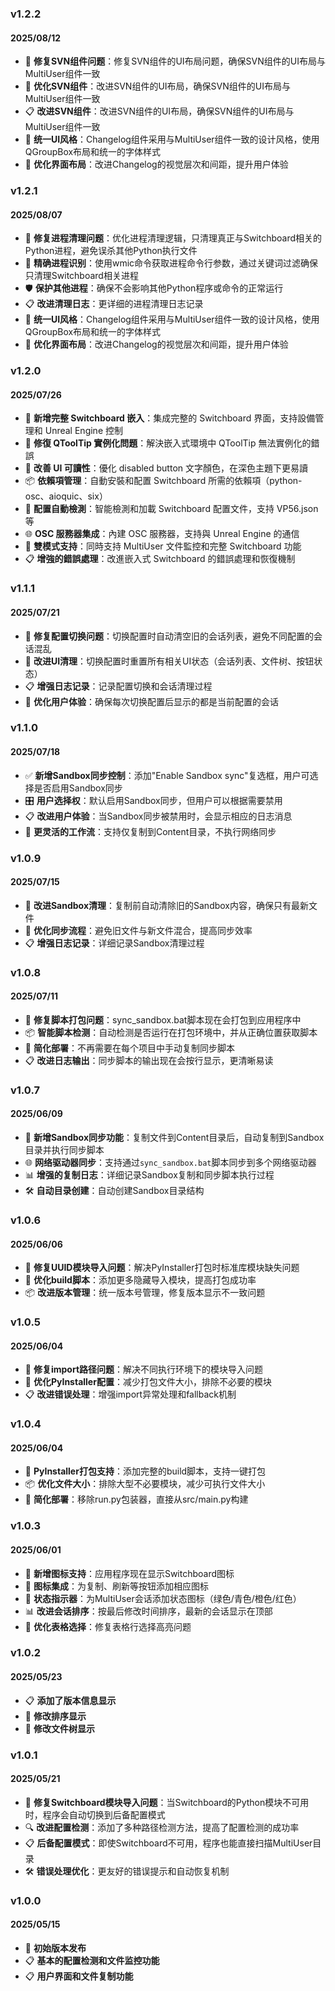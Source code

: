 ### v1.2.2
#### 2025/08/12
- 🔧 **修复SVN组件问题**：修复SVN组件的UI布局问题，确保SVN组件的UI布局与MultiUser组件一致
- 🎯 **优化SVN组件**：改进SVN组件的UI布局，确保SVN组件的UI布局与MultiUser组件一致
- 📋 **改进SVN组件**：改进SVN组件的UI布局，确保SVN组件的UI布局与MultiUser组件一致
- 🎨 **统一UI风格**：Changelog组件采用与MultiUser组件一致的设计风格，使用QGroupBox布局和统一的字体样式
- 📱 **优化界面布局**：改进Changelog的视觉层次和间距，提升用户体验

### v1.2.1
#### 2025/08/07
- 🔧 **修复进程清理问题**：优化进程清理逻辑，只清理真正与Switchboard相关的Python进程，避免误杀其他Python执行文件
- 🎯 **精确进程识别**：使用wmic命令获取进程命令行参数，通过关键词过滤确保只清理Switchboard相关进程
- 🛡️ **保护其他进程**：确保不会影响其他Python程序或命令的正常运行
- 📋 **改进清理日志**：更详细的进程清理日志记录
- 🎨 **统一UI风格**：Changelog组件采用与MultiUser组件一致的设计风格，使用QGroupBox布局和统一的字体样式
- 📱 **优化界面布局**：改进Changelog的视觉层次和间距，提升用户体验

### v1.2.0
#### 2025/07/26
- 🚀 **新增完整 Switchboard 嵌入**：集成完整的 Switchboard 界面，支持設備管理和 Unreal Engine 控制
- 🔧 **修復 QToolTip 實例化問題**：解決嵌入式環境中 QToolTip 無法實例化的錯誤
- 🎨 **改善 UI 可讀性**：優化 disabled button 文字顏色，在深色主題下更易讀
- 📦 **依賴項管理**：自動安裝和配置 Switchboard 所需的依賴項（python-osc、aioquic、six）
- 🔄 **配置自動檢測**：智能檢測和加載 Switchboard 配置文件，支持 VP56.json 等
- 🌐 **OSC 服務器集成**：內建 OSC 服務器，支持與 Unreal Engine 的通信
- 🎯 **雙模式支持**：同時支持 MultiUser 文件監控和完整 Switchboard 功能
- 📋 **增強的錯誤處理**：改進嵌入式 Switchboard 的錯誤處理和恢復機制

### v1.1.1
#### 2025/07/21
- 🔧 **修复配置切换问题**：切换配置时自动清空旧的会话列表，避免不同配置的会话混乱
- 🧹 **改进UI清理**：切换配置时重置所有相关UI状态（会话列表、文件树、按钮状态）
- 📋 **增强日志记录**：记录配置切换和会话清理过程
- 🎯 **优化用户体验**：确保每次切换配置后显示的都是当前配置的会话

### v1.1.0
#### 2025/07/18
- ✅ **新增Sandbox同步控制**：添加"Enable Sandbox sync"复选框，用户可选择是否启用Sandbox同步
- 🎛️ **用户选择权**：默认启用Sandbox同步，但用户可以根据需要禁用
- 📋 **改进用户体验**：当Sandbox同步被禁用时，会显示相应的日志消息
- 🎯 **更灵活的工作流**：支持仅复制到Content目录，不执行网络同步

### v1.0.9
#### 2025/07/15
- 🧹 **改进Sandbox清理**：复制前自动清除旧的Sandbox内容，确保只有最新文件
- 🔄 **优化同步流程**：避免旧文件与新文件混合，提高同步效率
- 📋 **增强日志记录**：详细记录Sandbox清理过程

### v1.0.8
#### 2025/07/11
- 🔧 **修复脚本打包问题**：sync_sandbox.bat脚本现在会打包到应用程序中
- 📦 **智能脚本检测**：自动检测是否运行在打包环境中，并从正确位置获取脚本
- 🚀 **简化部署**：不再需要在每个项目中手动复制同步脚本
- 📋 **改进日志输出**：同步脚本的输出现在会按行显示，更清晰易读

### v1.0.7
#### 2025/06/09
- 🔄 **新增Sandbox同步功能**：复制文件到Content目录后，自动复制到Sandbox目录并执行同步脚本
- 🌐 **网络驱动器同步**：支持通过`sync_sandbox.bat`脚本同步到多个网络驱动器
- 📊 **增强的复制日志**：详细记录Sandbox复制和同步脚本执行过程
- 🛠️ **自动目录创建**：自动创建Sandbox目录结构

### v1.0.6
#### 2025/06/06
- 🔧 **修复UUID模块导入问题**：解决PyInstaller打包时标准库模块缺失问题
- 🎯 **优化build脚本**：添加更多隐藏导入模块，提高打包成功率
- 📦 **改进版本管理**：统一版本号管理，修复版本显示不一致问题

### v1.0.5
#### 2025/06/04
- 🐛 **修复import路径问题**：解决不同执行环境下的模块导入问题
- 🔧 **优化PyInstaller配置**：减少打包文件大小，排除不必要的模块
- 📋 **改进错误处理**：增强import异常处理和fallback机制

### v1.0.4
#### 2025/06/04
- 🚀 **PyInstaller打包支持**：添加完整的build脚本，支持一键打包
- 📦 **优化文件大小**：排除大型不必要模块，减少可执行文件大小
- 🎯 **简化部署**：移除run.py包装器，直接从src/main.py构建

### v1.0.3
#### 2025/06/01
- 🎨 **新增图标支持**：应用程序现在显示Switchboard图标
- 🔄 **图标集成**：为复制、刷新等按钮添加相应图标
- 🌟 **状态指示器**：为MultiUser会话添加状态图标（绿色/青色/橙色/红色）
- 📊 **改进会话排序**：按最后修改时间排序，最新的会话显示在顶部
- 🎯 **优化表格选择**：修复表格行选择高亮问题

### v1.0.2
#### 2025/05/23
- 📋 **添加了版本信息显示**
- 🔄 **修改排序显示**
- 📂 **修改文件树显示**

### v1.0.1
#### 2025/05/21
- 🔧 **修复Switchboard模块导入问题**：当Switchboard的Python模块不可用时，程序会自动切换到后备配置模式
- 🔍 **改进配置检测**：添加了多种路径检测方法，提高了配置检测的成功率
- 📋 **后备配置模式**：即使Switchboard不可用，程序也能直接扫描MultiUser目录
- 🛠️ **错误处理优化**：更友好的错误提示和自动恢复机制

### v1.0.0
#### 2025/05/15
- 🚀 **初始版本发布**
- 📋 **基本的配置检测和文件监控功能**
- 📋 **用户界面和文件复制功能**
